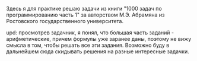 Здесь я для практике решаю задачи из книги "1000 задач по программированию часть 1" за авторством М.Э. Абрамяна из Ростовского государственного университета.


upd: просмотрев задачник, я понял, что большая часть заданий - арифметические, причем формулы уже заранее даны, поэтому не вижу смысла в том, чтобы решать все эти задания.
Возможно буду в дальнейшем сюда скидывать решения на разные интересные задачки.
